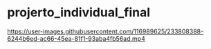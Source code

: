 # projerto_individual_final


https://user-images.githubusercontent.com/116989625/233808388-6244b6ed-ac66-45ea-81f1-93aba4fb56ad.mp4
